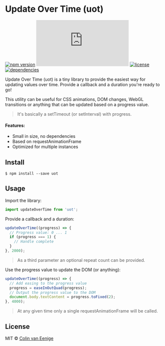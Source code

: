 # Update Over Time (uot)

[![npm version](https://img.shields.io/npm/v/uot.svg)](https://www.npmjs.com/package/uot)
[![gzip size](http://img.badgesize.io/https://unpkg.com/uot/dist/uot.mjs?compression=gzip)](https://unpkg.com/uot)
[![license](https://img.shields.io/npm/l/uot.svg)](https://github.com/vaneenige/uot/blob/master/LICENSE)
[![dependencies](https://img.shields.io/badge/dependencies-none-ff69b4.svg)](https://github.com/vaneenige/uot/blob/master/package.json)

Update Over Time (uot) is a tiny library to provide the easiest way for updating values over time. Provide a callback and a duration you're ready to go!

This utility can be useful for CSS animations, DOM changes, WebGL transitions or anything that can be updated based on a progress value.

>It's basically a setTimeout (or setInterval) with progress.

#### Features:

- Small in size, no dependencies
- Based on requestAnimationFrame
- Optimized for multiple instances

## Install

```
$ npm install --save uot
```

## Usage

Import the library:
```js
import updateOverTime from 'uot';
```

Provide a callback and a duration:
```js
updateOverTime((progress) => {
  // Progress value: 0 ... 1
  if (progress === 1) {
    // Handle complete
  }
}, 2000);
```

> As a third parameter an optional repeat count can be provided. 

Use the progress value to update the DOM (or anything):
```js
updateOverTime((progress) => {
  // Add easing to the progress value
  progress = easeInOutQuad(progress);
  // Output the progress value to the DOM
  document.body.textContent = progress.toFixed(2);
}, 4000);
```

> At any given time only a single requestAnimationFrame will be called.

## License

MIT © <a href="https://use-the-platform.com">Colin van Eenige</a>

